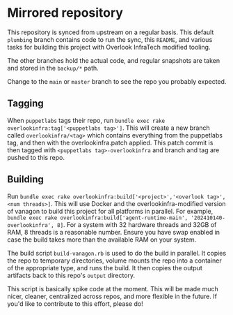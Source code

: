 # Mirrored repository

This repository is synced from upstream on a regular basis.
This default `plumbing` branch contains code to run the sync, this `README`, and various tasks for building this project with Overlook InfraTech modified tooling.

The other branches hold the actual code, and regular snapshots are taken and stored in the `backup/*` path.

Change to the `main` or `master` branch to see the repo you probably expected.

## Tagging
When `puppetlabs` tags their repo, run `bundle exec rake overlookinfra:tag['<puppetlabs tag>']`. This will create a new branch called `overlookinfra/<tag>` which contains everything from the puppetlabs tag, and then with the overlookinfra.patch applied. This patch commit is then tagged with `<puppetlabs tag>-overlookinfra` and branch and tag are pushed to this repo.

## Building
Run `bundle exec rake overlookinfra:build['<project>','<overlook tag>',<num threads>]`. This will use Docker and the overlookinfra-modified version of vanagon to build this project for all platforms in parallel.  For example, `bundle exec rake overlookinfra:build['agent-runtime-main', '202410140-overlookinfra', 8]`. For a system with 32 hardware threads and 32GB of RAM, 8 threads is a reasonable number. Ensure you have swap enabled in case the build takes more than the available RAM on your system.

The build script `build-vanagon.rb` is used to do the build in parallel. It copies the repo to temporary directories, volume mounts the repo into a container of the appropriate type, and runs the build. It then copies the output artifacts back to this repo's `output` directory.

This script is basically spike code at the moment. This will be made much nicer, cleaner, centralized across repos, and more flexible in the future. If you'd like to contribute to this effort, please do!
